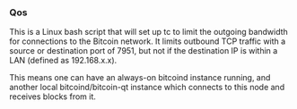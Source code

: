 ### Qos ###

This is a Linux bash script that will set up tc to limit the outgoing bandwidth for connections to the Bitcoin network. It limits outbound TCP traffic with a source or destination port of 7951, but not if the destination IP is within a LAN (defined as 192.168.x.x).

This means one can have an always-on bitcoind instance running, and another local bitcoind/bitcoin-qt instance which connects to this node and receives blocks from it.
